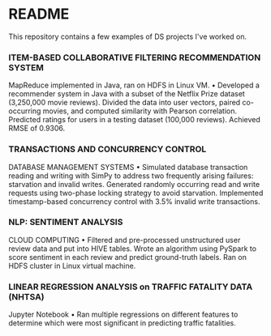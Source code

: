 # README #

This repository contains a few examples of DS projects I've worked on. 

### ITEM-BASED COLLABORATIVE FILTERING RECOMMENDATION SYSTEM ###
MapReduce implemented in Java, ran on HDFS in Linux VM.
•	Developed a recommender system in Java with a subset of the Netflix Prize dataset (3,250,000 movie reviews).  Divided the data into user vectors, paired co-occurring movies, and computed similarity with Pearson correlation.  Predicted ratings for users in a testing dataset (100,000 reviews).  Achieved RMSE of 0.9306.

### TRANSACTIONS AND CONCURRENCY CONTROL ###
DATABASE MANAGEMENT SYSTEMS
•	Simulated database transaction reading and writing with SimPy to address two frequently arising failures: starvation and invalid writes.  Generated randomly occurring read and write requests using two-phase locking strategy to avoid starvation.  Implemented timestamp-based concurrency control with 3.5% invalid write transactions.

###  NLP: SENTIMENT ANALYSIS ###
CLOUD COMPUTING
•	Filtered and pre-processed unstructured user review data and put into HIVE tables. Wrote an algorithm using PySpark to score sentiment in each review and predict ground-truth labels.  Ran on HDFS cluster in Linux virtual machine.



### LINEAR REGRESSION ANALYSIS on TRAFFIC FATALITY DATA (NHTSA) ###
Jupyter Notebook •	Ran multiple regressions on different features to determine which were most significant in predicting traffic fatalities.
